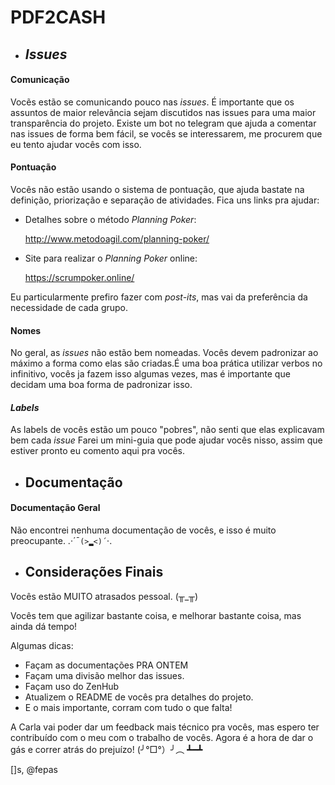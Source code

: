 # PDF2CASH

- ## *Issues*

#### **Comunicação**

Vocẽs estão se comunicando pouco nas *issues*. É importante que os assuntos de maior relevância sejam discutidos nas issues para uma maior transparência do projeto. Existe um bot no telegram que ajuda a comentar nas issues de forma bem fácil, se vocês se interessarem, me procurem que eu tento ajudar vocês com isso.

#### **Pontuação**

Vocês não estão usando o sistema de pontuação, que ajuda bastate na definição, priorização e separação de atividades. Fica uns links pra ajudar:

- Detalhes sobre o método *Planning Poker*:

    http://www.metodoagil.com/planning-poker/

- Site para realizar o *Planning Poker* online:

    https://scrumpoker.online/

Eu particularmente prefiro fazer com *post-its*, mas vai da preferência da necessidade de cada grupo.

#### **Nomes**

No geral, as *issues* não estão bem nomeadas. Vocês devem padronizar ao máximo a forma como elas são criadas.É uma boa prática utilizar verbos no infinitivo, vocês ja fazem isso algumas vezes, mas é importante que decidam uma boa forma de padronizar isso.

#### ***Labels***

As labels de vocês estão um pouco "pobres", não senti que elas explicavam bem cada *issue*
Farei um mini-guia que pode ajudar vocês nisso, assim que estiver pronto eu comento aqui pra vocês.

- ## Documentação


#### **Documentação Geral**

Não encontrei nenhuma documentação de vocês, e isso é muito preocupante.   .·´¯`(>▂<)´`·.


- ## Considerações Finais

Vocês estão MUITO atrasados pessoal. (╥_╥)

Vocês tem que agilizar bastante coisa, e melhorar bastante coisa, mas ainda dá tempo!

Algumas dicas:

- Façam as documentações PRA ONTEM
- Façam uma divisão melhor das issues.
- Façam uso do ZenHub
- Atualizem o README de vocês pra detalhes do projeto.
- E o mais importante, corram com tudo o que falta!

A Carla vai poder dar um feedback mais técnico pra vocês, mas espero ter contribuído com o meu com o trabalho de vocês. Agora é a hora de dar o gás e correr atrás do prejuízo! (╯°□°）╯︵ ┻━┻


[]s, @fepas
